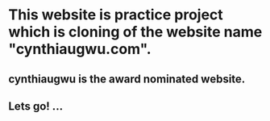 # This website is practice project which is cloning of the website name "cynthiaugwu.com".

## cynthiaugwu is the award nominated website.

## Lets go! ...